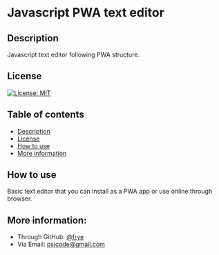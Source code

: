 # Javascript PWA text editor

## Description
Javascript text editor following PWA structure.

## License
[![License: MIT](https://img.shields.io/badge/License-MIT-yellow.svg)](https://opensource.org/licenses/MIT)

## Table of contents
- [Description](#description)
- [License](#license)
- [How to use](#how-to-use)
- [More information](#more-information)



## How to use
Basic text editor that you can install as a PWA app or use online through browser.






## More information:
- Through GitHub: [@frye](https://github.com/frye)
- Via Email: psjcode@gmail.com